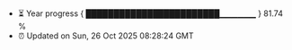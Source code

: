 - ⏳ Year progress { ████████████████████████▁▁▁▁▁▁ } 81.74 %
- ⏰ Updated on Sun, 26 Oct 2025 08:28:24 GMT

